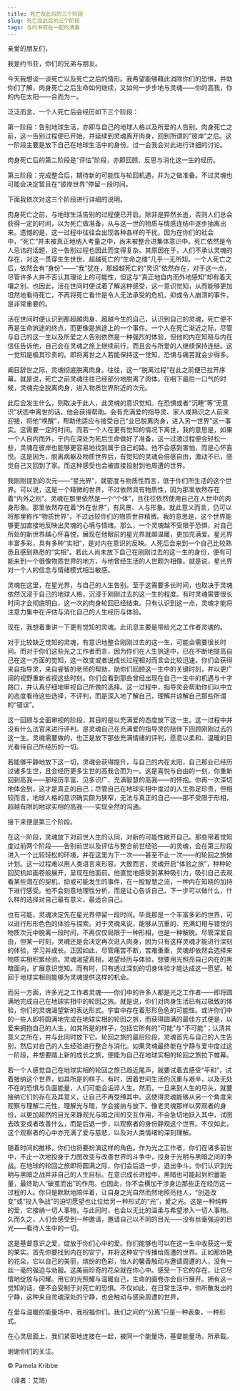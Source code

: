 ```yaml
--- 
title: 死亡及此后的三个阶段 
slug: 死亡及此后的三个阶段 
tags: 与约书亚在一起的清晨
--- 
```

亲爱的朋友们，

我是约书亚，你们的兄弟与朋友。

今天我想谈一谈死亡以及死亡之后的情形。我希望能够藉此消除你们的恐惧，并助你们了解，肉身死亡之后生命如何继续，又如何一步步地与灵魂——你的高我，你的内在太阳——合而为一。

泛泛而言，一个人死亡后会经历如下三个阶段：

第一阶段：告别地球生活，亦即与自己的地球人格以及所爱的人告别。肉身死亡之前，这一告别过程便已开始，并延续到灵魂离开肉身，回到所谓的“彼岸”之后。这一阶段主要是放下自己在地球生活中的身份。过一会我会对此进行详细的讨论。

肉身死亡后的第二阶段是“评估”阶段，亦即回顾、反思与消化这一生的经历。

第三阶段：完成整合后，期待新的可能性与轮回机遇，并为之做准备。不过灵魂也可能会决定暂且在“彼岸世界”停留一段时间。

下面我依次对这三个阶段进行详细的说明。

肉身死亡之前，与地球生活告别的过程便已开启。除非是猝然长逝，否则人们总会获得一定的时间，以为死亡做准备，从与这一世的物质与情感连结中逐步抽离出来。遗憾的是，这一过程中往往会出现各种各样的干扰，因为在你们的社会中，“死亡”并未被真正地纳入考量之中，尚未被整合进集体意识中。死亡依然是令人忌讳的话题，这一告别过程也因此而变得复杂。其原因在于，人们不承认灵魂的存在，对这一贯穿生生世世、超越死亡的“生命之缕”几乎一无所知。一个人死亡之后，依然会有“身份”——“我”犹在，那超越死亡的“灵识”依然存在，对于这一点，尽管许多人并不否认其理论上的可能性，但这与“真正地自内而外地感知”却有着天壤之别。也因此，活在世间时便试着了解这种感受，这一意识觉知，从而能够更加坦然地看待死亡，不再将死亡看作是令人无法承受的危机，抑或令人崩溃的事件，是非常重要的。

活在世间时便认识到那超越肉身、超越今生的自己，认识到自己的灵魂，死亡便不再是生命旅途的终点，而更像是旅途上的一个事件。一个人在死亡渐近之际，尽管与自己的这一生以及所爱之人告别依然是一种强烈的体验，但他的内在知晓与内在信任告诉他，自己会在灵魂之旅上继续前行，而且会与所爱的人继续保持连结。这一觉知是极其珍贵的。即将离世之人若能保持这一觉知，恐惧与痛苦就会少得多。

阖目辞世之际，灵魂彻底脱离肉身。往往，这一“脱离过程”在此之前便已拉开序幕。就是说，死亡之前灵魂往往已经部分地脱离了肉体。在咽下最后一口气的时候，灵魂完全脱离肉身，进入物质世界附近的次元。

此后会发生什么，则取决于此人，此灵魂的意识觉知。在恐惧或者“沉睡”等“无意识”状态中离世的话，他会获得帮助。会有充满爱的指导灵、家人或熟识之人前来迎接，将他“唤醒”，帮助他适应与接受自己“业已脱离肉身，进入另一世界”这一事实。这需要一定的时间。而若一个人在更有觉知的情况下离世，我的意思是，如果一个人自内而外，于内在深处为死后生命做好了准备，这一过渡过程便会轻松一些，灵魂在彼岸也能够更容易地找到属于自己的路。他不会感到害怕，而是心怀喜悦。这是因为，脱离病躯及物质世界后，有觉知的灵魂会倍感自由，激动不已，感觉自己又回到了家。而这种感受也会被直接投射到他周遭的世界。

我刚刚提到的次元——“星光界”，就密度与物质性而言，低于你们所生活的这个世界。可以说，这是一个精微的世界，不过依然具有物质性，因为那里依然存在着“内外之别”。灵魂在那里依然是一个“个体”，且往往依然使用自己在人世中的肉身形象。那里依然存在着“外在世界”，有风景、人与形象。就此意义而言，仍可以将那里称作“物质世界”，不过远较你们的物质世界精微。我的意思是，这个世界能够更加直接地反映出灵魂的心境与情绪。那么，一个灵魂越不受限于恐惧，对自己所处的新世界越心怀喜悦，展现在他眼前的星光界就越温暖，更加充满爱。星光界丰富多彩，具有多种“实相”，是对内在意识的反映。人死后会来到一个自己比较熟悉且感到熟悉的“实相”。若此人尚未放下自己在刚刚过去的这一生的身份，便有可能来到一个很像物质世界的地方，与他曾经生活的人世颇为相像。就是说，星光界对一个人的信念与情绪模式相当敏感。

灵魂在这里，在星光界，与自己的人生告别。至于这需要多长时间，也取决于灵魂依然沉浸于自己的地球人格，沉浸于刚刚过去的这一生的程度。有时灵魂需要很长时间才会彻底明白，这一次的肉身轮回已经结束。只有认识到这一点，灵魂才能将注意力集中在评估与消化自己的人生经历与体验。

现在，我想着重讲一下更有觉知的灵魂。此讯息主要是带给光之工作者灵魂的。

对于比较缺乏觉知的灵魂，有意识地整合刚刚过去的这一生，可能会需要很长时间。而对于你们这些光之工作者而言，因为你们在人生旅途中，已在不断地提高自己在这一方面的觉知，这一改变或者说成长过程相对而言会比较迅速。你们会获得来自指导灵，来自睿智的老师的帮助，助你们回顾这一生中的关键时刻，并以更广阔的视野重新省视这些时刻。你们会看到那些曾经出现在自己一生中的机遇与十字路口，并认真仔细地审视自己所做的选择。这一过程中，指导灵会帮助你们以中立的态度看待这些选择，不评判，而是深入地了解自己，理解并谅解自己那些所谓的“错误”。

这一回顾与全面审视的阶段，其目的是以充满爱的态度放下这一生。这一过程中并没有什么法官来进行评判。是灵魂自己在充满爱的指导灵的陪伴下回顾刚刚过去的这一生。灵魂需要做的，也正是放下那些充满情绪的评判，愿意以柔和、温暖的目光看待自己所经历的一切。

若能够平静地放下这一切，灵魂会获得提升，与自己的内在太阳，自己那业已经历过诸多生世，且会经历更多生世的高我合而为一。这是喜悦与自由的一刻，你重新回到高我——那经历丰富、见多识广、充满智慧的高我——的怀抱。你再一次深切地体会到，这才是真正的自己；尽管自己在地球实相中度过的人生弥足珍贵，但相较而言，地球人格的意识确实颇为狭窄，无法与真正的自己——那不受限于形相，超越有限的地球实相的高我——实现全然的沟通。

接下来便是第三个阶段。

在这一阶段，灵魂放下对前世人生的认同，对新的可能性敞开自己。那些带着觉知度过前两个阶段——告别前世以及评估与整合前世经验——的灵魂，会在第三阶段进入一个比较轻松的环境，并在这里为下一次——甚至不止一次——的轮回之旅做计划。这一过程难以用人类语言来形容。大致而言，灵魂开启“体验之旅”，种种轮回契机如画卷般展开，呈现在他面前。他直觉地感受到某种吸引力，吸引自己去观看某些潜在的契机，抑或可能发生的事件，在一股智慧之流，一种内在知晓的加持下进行感受。他不会刻意地理性分析，而是让心告诉自己，下一步可以做什么，什么样的选择对自己最有意义，最适合自己。

也有可能，灵魂决定先在星光界停留一段时间。毕竟那是一个丰富多彩的世界，可以进行形形色色的体验与探索。对于灵魂来说，能够从沉重的、充满幻相与错觉的物质次元中脱离一段时间，不再仅仅局限于一种形相，也是一种解脱。尽管深爱自由，但某一时刻，灵魂还是会决定再次进入肉身，因为只有这样灵魂才能进行深刻的体验，学习并成长。正因如此，尽管痛苦不断，苦难重重，灵魂却依然会选择来物质实相积累经验。灵魂渴望真相，渴望经历与体验，想要用光照亮自己内在的黑暗面向，扩展意识觉知。而有时，只有透过深刻的切身体验才能达成这一愿望。轮回于地球实相则能够为灵魂提供这样的机会。

而另一方面，许多光之工作者灵魂——你们中的许多人都是光之工作者——即将圆满地完成自己在地球实相中的轮回之旅。就是说，你们对肉身生活已有过极致的体验，你们的灵魂渴望新的表达形式。宇宙中存在着形形色色的可能性。或许你们中的一些人即将圆满地完成在地球实相的轮回之旅，而获得圆满的最佳方式便是，以爱来拥抱自己的人生，如其所是的样子，包括它所有的“可能”与“不可能”；认清其意义之所在，并与此同时放下它。轮回之旅的最后阶段，灵魂首先与自己的人生告别，然后对自己的人生经验进行整合与消化。如果灵魂最终能在宁静与爱中度过这一阶段，并想要踏上新的成长之旅，便能为自己在地球实相的轮回之旅拉下帷幕。

若一个人感觉自己在地球实相的轮回之旅已趋近尾声，就要试着去感受“平和”，试着接纳这个世界，如其所是的样子。有时，因着世间生活的沉重与艰辛，以及无处不在的恐惧与负面能量，人们可能会诟谇人生。然而，一旦来到人生的尽头，就要接纳它们的存在及其意义，让自己不再受缚其中。这使得灵魂能够从另一个角度来观察与理解二元性，理解光与暗，学会接纳与放下。像老灵魂那样以旁观者的身份，以更加超然的目光来静观光与暗之间的交互作用，不会急切地跃入其中，试图去改变或者改善什么，而是后退一步，以观察者的身份静观这个世界。不仅如此，这个观察者的心中亦充满了爱与慈悲，以及对人类情绪的深刻理解。

随着时间的推移，你们也将要扮演这样的角色。作为光之工作者，你们在诸多前世中，不止一次地投身于力图改变与改善世界的斗争中，投身于光明与黑暗之间的争战。在地球的轮回之旅即将圆满之际，你们会后退一步，退出争斗。你们认识到光明与黑暗之战并非自己的人生目标。在意识成长进程中，黑暗也可能起到积蓄能量，最终助人“破茧而出”的作用。也因此，你不会横加干涉身边那些正在经历这一过程的人。你只是默默地陪伴着，让自身之光自然而然地照亮他人，“创造改变”或“投入争战”的迫切愿望也让位给另一种形式的“光”，爱之光。这是一种纯粹的爱，它接纳一切人事物，与此同时，也会以无比的温柔与希望渗入一切人事物。久而久之，人们会感受到一种邀请，邀请自己以不同的目光——没有丝毫强迫的目光——看待人生中的一切。

这是基督意识之爱，绽放于你们心中的爱。你们能够也可以在这一生中收获这一爱的果实。首先你要找到内在的安宁，并将这种安宁传播给周遭的世界。正如那娇艳的花朵，它以自己的美丽，缤纷的色彩，怡人的馨香触动与邀请周遭的人，没有一丝一毫的强迫与劝服。这美丽珍奇的花朵就在你心中。感受一下它的存在，让它尽情地绽放与闪耀。用它的光照耀与温暖自己，生命的画卷亦会自行展开。拥有这一觉知的话，便不会受制于对死亡的恐惧。不仅如此，在日常生活中，你所散发出的宁静，这种来自灵魂深处的宁静，也会触动与感染周遭的世界，

在爱与温暖的能量场中，我祝福你们。我们之间的“分离”只是一种表象，一种形式。

在心灵层面上，我们紧密地连接在一起，被同一个能量场，基督能量场，所承载。

谢谢你们的关注。

© Pamela Kribbe

（译者：艾琦）